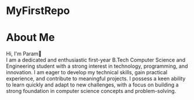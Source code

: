 # MyFirstRepo
# About Me
Hi, I'm Param👋  
I am a dedicated and enthusiastic first-year B.Tech Computer Science and Engineering student with a strong interest in technology, programming, and innovation. I am eager to develop my technical skills, gain practical experience, and contribute to meaningful projects. I possess a keen ability to learn quickly and adapt to new challenges, with a focus on building a strong foundation in computer science concepts and problem-solving.
